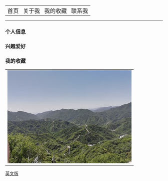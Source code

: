 <table border="0">
  <tr>
    <td>
      <font size="4"><a href="/index.html" style="text-decoration: none">首页</a>
		</td>
		<td>
			 <font size="4"><a href="#" style="text-decoration: none">关于我</a>
		</td>
		<td>
			 <font size="4"><a href="/MyFavorites/MyFavoritesIndex.html" style="text-decoration: none">我的收藏</a>
		</td>
		<td>
			 <font size="4"><a href="#" style="text-decoration: none">联系我</a>
    </td>
  </tr>
</table>


----

### 个人信息

### 兴趣爱好

### 我的收藏


<table border="0">
  <tr>
    <td width="100%">
      <img src="/image/changcheng.jpg" width="100%">
    </td>
  </tr>
</table>

<a href="/index-en.html">英文版</a>

